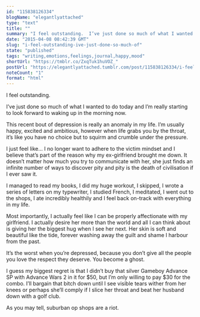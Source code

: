 ```yaml
---
id: "115838126334"
blogName: "elegantlyattached"
type: "text"
title: ""
summary: "I feel outstanding.  I’ve just done so much of what I wanted to do today and I’m really starting to look forward to waking up in..."
date: "2015-04-08 08:42:39 GMT"
slug: "i-feel-outstanding-ive-just-done-so-much-of"
state: "published"
tags: "writing,emotions,feelings,journal,happy,mood"
shortUrl: "https://tmblr.co/ZxqTuk1huVOZ_"
postUrl: "https://elegantlyattached.tumblr.com/post/115838126334/i-feel-outstanding-ive-just-done-so-much-of"
noteCount: "1"
format: "html"
---
```


I feel outstanding. 

I’ve just done so much of what I wanted to do today and I’m really starting to look forward to waking up in the morning now. 

This recent bout of depression is really an anomaly in my life. I’m usually happy, excited and ambitious, however when life grabs you by the throat, it’s like you have no choice but to squirm and crumble under the pressure. 

I just feel like… I no longer want to adhere to the victim mindset and I believe that’s part of the reason why my ex-girlfriend brought me down. It doesn’t matter how much you try to communicate with her, she just finds an infinite number of ways to discover pity and pity is the death of civilisation if I ever saw it. 

I managed to read my books, I did my huge workout, I skipped, I wrote a series of letters on my typewriter, I studied French, I meditated, I went out to the shops, I ate incredibly healthily and I feel back on-track with everything in my life.

Most importantly, I actually feel like I can be properly affectionate with my girlfriend. I actually desire her more than the world and all I can think about is giving her the biggest hug when I see her next. Her skin is soft and beautiful like the tide, forever washing away the guilt and shame I harbour from the past. 

It’s the worst when you’re depressed, because you don’t give all the people you love the respect they deserve. You become a ghost. 

I guess my biggest regret is that I didn’t buy that silver Gameboy Advance SP with Advance Wars 2 in it for $50, but I’m only willing to pay $30 for the combo. I’ll bargain that bitch down until I see visible tears wither from her knees or perhaps she’ll comply if I slice her throat and beat her husband down with a golf club. 

As you may tell, suburban op shops are a riot.